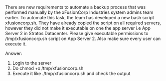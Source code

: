 There are new requirements to automate a backup process that was performed manually by the xFusionCorp Industries system admins team earlier. To automate this task, the team has developed a new bash script xfusioncorp.sh. They have already copied the script on all required servers, however they did not make it executable on one the app server i.e App Server 2 in Stratos Datacenter.
Please give executable permissions to /tmp/xfusioncorp.sh script on App Server 2. Also make sure every user can execute it.

Answer:
1. Login to the server
2. Do chmod +x /tmp/xfusioncorp.sh
3. Execute it like ./tmp/xfusioncorp.sh and check the output
